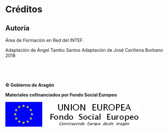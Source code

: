 
# Créditos

## Autoría

Área de Formación en Red del INTEF.

Adaptación de Ángel Tambo Santos
Adaptación de José Cariñena Burbano 2018

 

 

**© Gobierno de Aragón**

**Materiales cofinanciados por Fondo Social Europeo**

![](img/FSE_grande_fondo_blanco.jpg)
